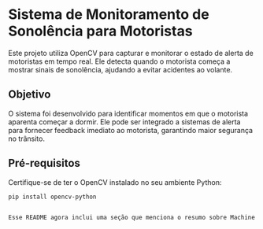 # Sistema de Monitoramento de Sonolência para Motoristas

Este projeto utiliza OpenCV para capturar e monitorar o estado de alerta de motoristas em tempo real. Ele detecta quando o motorista começa a mostrar sinais de sonolência, ajudando a evitar acidentes ao volante.

## Objetivo

O sistema foi desenvolvido para identificar momentos em que o motorista aparenta começar a dormir. Ele pode ser integrado a sistemas de alerta para fornecer feedback imediato ao motorista, garantindo maior segurança no trânsito.

## Pré-requisitos

Certifique-se de ter o OpenCV instalado no seu ambiente Python:

```bash
pip install opencv-python


Esse README agora inclui uma seção que menciona o resumo sobre Machine Learning, Deep Learning e Redes Neurais, tornando claro que há um arquivo IPYNB associado ao projeto.
